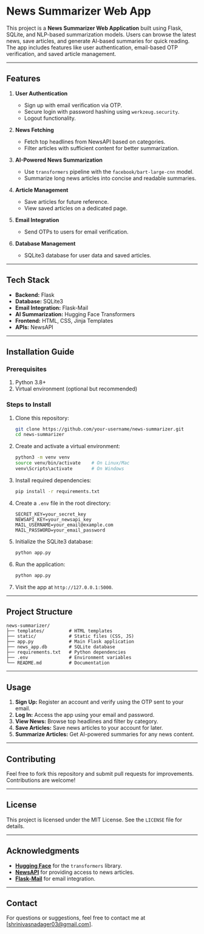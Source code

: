 # News Summarizer Web App

This project is a **News Summarizer Web Application** built using Flask, SQLite, and NLP-based summarization models. Users can browse the latest news, save articles, and generate AI-based summaries for quick reading. The app includes features like user authentication, email-based OTP verification, and saved article management.

---

## Features

1. **User Authentication**
   - Sign up with email verification via OTP.
   - Secure login with password hashing using `werkzeug.security`.
   - Logout functionality.

2. **News Fetching**
   - Fetch top headlines from NewsAPI based on categories.
   - Filter articles with sufficient content for better summarization.

3. **AI-Powered News Summarization**
   - Use `transformers` pipeline with the `facebook/bart-large-cnn` model.
   - Summarize long news articles into concise and readable summaries.

4. **Article Management**
   - Save articles for future reference.
   - View saved articles on a dedicated page.

5. **Email Integration**
   - Send OTPs to users for email verification.

6. **Database Management**
   - SQLite3 database for user data and saved articles.

---

## Tech Stack

- **Backend:** Flask
- **Database:** SQLite3
- **Email Integration:** Flask-Mail
- **AI Summarization:** Hugging Face Transformers
- **Frontend:** HTML, CSS, Jinja Templates
- **APIs:** NewsAPI

---

## Installation Guide

### Prerequisites

1. Python 3.8+
2. Virtual environment (optional but recommended)

### Steps to Install

1. Clone this repository:
   ```bash
   git clone https://github.com/your-username/news-summarizer.git
   cd news-summarizer
   ```

2. Create and activate a virtual environment:
   ```bash
   python3 -m venv venv
   source venv/bin/activate    # On Linux/Mac
   venv\Scripts\activate       # On Windows
   ```

3. Install required dependencies:
   ```bash
   pip install -r requirements.txt
   ```

4. Create a `.env` file in the root directory:
   ```plaintext
   SECRET_KEY=your_secret_key
   NEWSAPI_KEY=your_newsapi_key
   MAIL_USERNAME=your_email@example.com
   MAIL_PASSWORD=your_email_password
   ```

5. Initialize the SQLite3 database:
   ```bash
   python app.py
   ```

6. Run the application:
   ```bash
   python app.py
   ```

7. Visit the app at `http://127.0.0.1:5000`.

---

## Project Structure

```plaintext
news-summarizer/
├── templates/         # HTML templates
├── static/            # Static files (CSS, JS)
├── app.py             # Main Flask application
├── news_app.db        # SQLite database
├── requirements.txt   # Python dependencies
├── .env               # Environment variables
└── README.md          # Documentation
```

---

## Usage

1. **Sign Up:** Register an account and verify using the OTP sent to your email.
2. **Log In:** Access the app using your email and password.
3. **View News:** Browse top headlines and filter by category.
4. **Save Articles:** Save news articles to your account for later.
5. **Summarize Articles:** Get AI-powered summaries for any news content.

---

## Contributing

Feel free to fork this repository and submit pull requests for improvements. Contributions are welcome!

---

## License

This project is licensed under the MIT License. See the `LICENSE` file for details.

---

## Acknowledgments

- **[Hugging Face](https://huggingface.co/)** for the `transformers` library.
- **[NewsAPI](https://newsapi.org/)** for providing access to news articles.
- **[Flask-Mail](https://pythonhosted.org/Flask-Mail/)** for email integration. 

---

## Contact

For questions or suggestions, feel free to contact me at [shrinivasnadager03@gmail.com].
